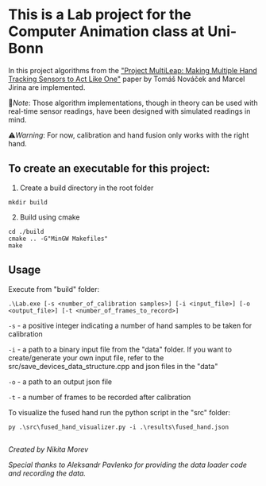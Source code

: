 # This is a Lab project for the Computer Animation class at Uni-Bonn

In this project algorithms from the ["Project MultiLeap: Making Multiple Hand Tracking Sensors to Act Like One"](https://www.researchgate.net/publication/357257620_Project_MultiLeap_Making_Multiple_Hand_Tracking_Sensors_to_Act_Like_One)
paper by Tomáš Nováček and Marcel Jirina are implemented.

📝*Note*: Those algorithm implementations, though in theory can be used with real-time sensor readings, have been designed with simulated readings in mind.

⚠*Warning*: For now, calibration and hand fusion only works with the right hand.

## To create an executable for this project:
1. Create a build directory in the root folder
```
mkdir build
```
2. Build using cmake
```
cd ./build
cmake .. -G"MinGW Makefiles"
make
```
## Usage
Execute from "build" folder:
```
.\Lab.exe [-s <number_of_calibration samples>] [-i <input_file>] [-o <output_file>] [-t <number_of_frames_to_record>]
```

`-s` - a positive integer indicating a number of hand samples to be taken for calibration

`-i` - a path to a binary input file from the "data" folder. If you want to create/generate your own input file, refer to the src/save_devices_data_structure.cpp and json files in the "data"

`-o` - a path to an output json file

`-t` - a number of frames to be recorded after calibration

To visualize the fused hand run the python script in the "src" folder:
```
py .\src\fused_hand_visualizer.py -i .\results\fused_hand.json
```
##
*Created by Nikita Morev*

*Special thanks to Aleksandr Pavlenko for providing the data loader code and recording the data.*
